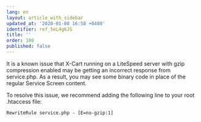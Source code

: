 ```yaml
---
lang: en
layout: article_with_sidebar
updated_at: '2020-01-08 16:58 +0400'
identifier: ref_5eL4g6JS
title: ''
order: 100
published: false
---
```

It is a known issue that X-Cart running on a LiteSpeed server with gzip compression enabled may be getting an incorrect response from service.php. As a result, you may see some binary code in place of the regular Service Screen content.

To resolve this issue, we recommend adding the following line to your root .htaccess file:
```
RewriteRule service.php - [E=no-gzip:1]
```